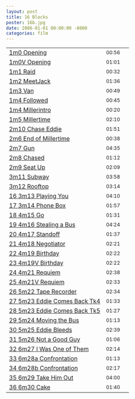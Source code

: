 ```yaml
---
layout: post
title: 16 Blocks 
poster: 16b.jpg
date: 2006-01-01 00:00:00 -0800
categories: film
---
```

<table class='tracklisting table table-condensed'>
<tr>
<td class='track-title'><a href='L214LzE2Yi8wMSAxbTAgT3BlbmluZy5tcDM=' rel='/images/posters/16b.jpg' title='16 Blocks  - 1m0 Opening' class='fap-single-track'>1m0 Opening</a></td>
<td class='track-duration'><small class='text-muted'>00:56</small></td>
<td class='control'> <a href='L214LzE2Yi8wMSAxbTAgT3BlbmluZy5tcDM=' rel='/images/posters/16b.jpg' title='16 Blocks  - 1m0 Opening' class='fap-single-track control' data-enqueue='yes'><span class='glyphicon glyphicon-plus'></a></td>
</tr>
<tr>
<td class='track-title'><a href='L214LzE2Yi8wMiAxbTBWIE9wZW5pbmcubXAz' rel='/images/posters/16b.jpg' title='16 Blocks  - 1m0V Opening' class='fap-single-track'>1m0V Opening</a></td>
<td class='track-duration'><small class='text-muted'>01:01</small></td>
<td class='control'> <a href='L214LzE2Yi8wMiAxbTBWIE9wZW5pbmcubXAz' rel='/images/posters/16b.jpg' title='16 Blocks  - 1m0V Opening' class='fap-single-track control' data-enqueue='yes'><span class='glyphicon glyphicon-plus'></a></td>
</tr>
<tr>
<td class='track-title'><a href='L214LzE2Yi8wMyAxbTEgUmFpZC5tcDM=' rel='/images/posters/16b.jpg' title='16 Blocks  - 1m1 Raid' class='fap-single-track'>1m1 Raid</a></td>
<td class='track-duration'><small class='text-muted'>00:32</small></td>
<td class='control'> <a href='L214LzE2Yi8wMyAxbTEgUmFpZC5tcDM=' rel='/images/posters/16b.jpg' title='16 Blocks  - 1m1 Raid' class='fap-single-track control' data-enqueue='yes'><span class='glyphicon glyphicon-plus'></a></td>
</tr>
<tr>
<td class='track-title'><a href='L214LzE2Yi8wNCAxbTIgTWVldEphY2subXAz' rel='/images/posters/16b.jpg' title='16 Blocks  - 1m2 MeetJack' class='fap-single-track'>1m2 MeetJack</a></td>
<td class='track-duration'><small class='text-muted'>01:36</small></td>
<td class='control'> <a href='L214LzE2Yi8wNCAxbTIgTWVldEphY2subXAz' rel='/images/posters/16b.jpg' title='16 Blocks  - 1m2 MeetJack' class='fap-single-track control' data-enqueue='yes'><span class='glyphicon glyphicon-plus'></a></td>
</tr>
<tr>
<td class='track-title'><a href='L214LzE2Yi8wNSAxbTMgVmFuLm1wMw==' rel='/images/posters/16b.jpg' title='16 Blocks  - 1m3 Van' class='fap-single-track'>1m3 Van</a></td>
<td class='track-duration'><small class='text-muted'>00:49</small></td>
<td class='control'> <a href='L214LzE2Yi8wNSAxbTMgVmFuLm1wMw==' rel='/images/posters/16b.jpg' title='16 Blocks  - 1m3 Van' class='fap-single-track control' data-enqueue='yes'><span class='glyphicon glyphicon-plus'></a></td>
</tr>
<tr>
<td class='track-title'><a href='L214LzE2Yi8wNiAxbTQgRm9sbG93ZWQubXAz' rel='/images/posters/16b.jpg' title='16 Blocks  - 1m4 Followed' class='fap-single-track'>1m4 Followed</a></td>
<td class='track-duration'><small class='text-muted'>00:45</small></td>
<td class='control'> <a href='L214LzE2Yi8wNiAxbTQgRm9sbG93ZWQubXAz' rel='/images/posters/16b.jpg' title='16 Blocks  - 1m4 Followed' class='fap-single-track control' data-enqueue='yes'><span class='glyphicon glyphicon-plus'></a></td>
</tr>
<tr>
<td class='track-title'><a href='L214LzE2Yi8wNyAxbTQgTWlsbGVyaW50cm8ubXAz' rel='/images/posters/16b.jpg' title='16 Blocks  - 1m4 Millerintro' class='fap-single-track'>1m4 Millerintro</a></td>
<td class='track-duration'><small class='text-muted'>00:20</small></td>
<td class='control'> <a href='L214LzE2Yi8wNyAxbTQgTWlsbGVyaW50cm8ubXAz' rel='/images/posters/16b.jpg' title='16 Blocks  - 1m4 Millerintro' class='fap-single-track control' data-enqueue='yes'><span class='glyphicon glyphicon-plus'></a></td>
</tr>
<tr>
<td class='track-title'><a href='L214LzE2Yi8wOCAxbTUgTWlsbGVydGltZS5tcDM=' rel='/images/posters/16b.jpg' title='16 Blocks  - 1m5 Millertime' class='fap-single-track'>1m5 Millertime</a></td>
<td class='track-duration'><small class='text-muted'>02:10</small></td>
<td class='control'> <a href='L214LzE2Yi8wOCAxbTUgTWlsbGVydGltZS5tcDM=' rel='/images/posters/16b.jpg' title='16 Blocks  - 1m5 Millertime' class='fap-single-track control' data-enqueue='yes'><span class='glyphicon glyphicon-plus'></a></td>
</tr>
<tr>
<td class='track-title'><a href='L214LzE2Yi8wOSAybTEwIENoYXNlIEVkZGllLm1wMw==' rel='/images/posters/16b.jpg' title='16 Blocks  - 2m10 Chase Eddie' class='fap-single-track'>2m10 Chase Eddie</a></td>
<td class='track-duration'><small class='text-muted'>01:51</small></td>
<td class='control'> <a href='L214LzE2Yi8wOSAybTEwIENoYXNlIEVkZGllLm1wMw==' rel='/images/posters/16b.jpg' title='16 Blocks  - 2m10 Chase Eddie' class='fap-single-track control' data-enqueue='yes'><span class='glyphicon glyphicon-plus'></a></td>
</tr>
<tr>
<td class='track-title'><a href='L214LzE2Yi8xMCAybTYgRW5kIG9mIE1pbGxlcnRpbWUubXAz' rel='/images/posters/16b.jpg' title='16 Blocks  - 2m6 End of Millertime' class='fap-single-track'>2m6 End of Millertime</a></td>
<td class='track-duration'><small class='text-muted'>00:38</small></td>
<td class='control'> <a href='L214LzE2Yi8xMCAybTYgRW5kIG9mIE1pbGxlcnRpbWUubXAz' rel='/images/posters/16b.jpg' title='16 Blocks  - 2m6 End of Millertime' class='fap-single-track control' data-enqueue='yes'><span class='glyphicon glyphicon-plus'></a></td>
</tr>
<tr>
<td class='track-title'><a href='L214LzE2Yi8xMSAybTcgR3VuLm1wMw==' rel='/images/posters/16b.jpg' title='16 Blocks  - 2m7 Gun' class='fap-single-track'>2m7 Gun</a></td>
<td class='track-duration'><small class='text-muted'>04:35</small></td>
<td class='control'> <a href='L214LzE2Yi8xMSAybTcgR3VuLm1wMw==' rel='/images/posters/16b.jpg' title='16 Blocks  - 2m7 Gun' class='fap-single-track control' data-enqueue='yes'><span class='glyphicon glyphicon-plus'></a></td>
</tr>
<tr>
<td class='track-title'><a href='L214LzE2Yi8xMiAybTggQ2hhc2VkLm1wMw==' rel='/images/posters/16b.jpg' title='16 Blocks  - 2m8 Chased' class='fap-single-track'>2m8 Chased</a></td>
<td class='track-duration'><small class='text-muted'>01:12</small></td>
<td class='control'> <a href='L214LzE2Yi8xMiAybTggQ2hhc2VkLm1wMw==' rel='/images/posters/16b.jpg' title='16 Blocks  - 2m8 Chased' class='fap-single-track control' data-enqueue='yes'><span class='glyphicon glyphicon-plus'></a></td>
</tr>
<tr>
<td class='track-title'><a href='L214LzE2Yi8xMyAybTkgU2VhdCBVcC5tcDM=' rel='/images/posters/16b.jpg' title='16 Blocks  - 2m9 Seat Up' class='fap-single-track'>2m9 Seat Up</a></td>
<td class='track-duration'><small class='text-muted'>02:09</small></td>
<td class='control'> <a href='L214LzE2Yi8xMyAybTkgU2VhdCBVcC5tcDM=' rel='/images/posters/16b.jpg' title='16 Blocks  - 2m9 Seat Up' class='fap-single-track control' data-enqueue='yes'><span class='glyphicon glyphicon-plus'></a></td>
</tr>
<tr>
<td class='track-title'><a href='L214LzE2Yi8xNCAzbTExIFN1YndheS5tcDM=' rel='/images/posters/16b.jpg' title='16 Blocks  - 3m11 Subway' class='fap-single-track'>3m11 Subway</a></td>
<td class='track-duration'><small class='text-muted'>03:58</small></td>
<td class='control'> <a href='L214LzE2Yi8xNCAzbTExIFN1YndheS5tcDM=' rel='/images/posters/16b.jpg' title='16 Blocks  - 3m11 Subway' class='fap-single-track control' data-enqueue='yes'><span class='glyphicon glyphicon-plus'></a></td>
</tr>
<tr>
<td class='track-title'><a href='L214LzE2Yi8xNSAzbTEyIFJvb2Z0b3AubXAz' rel='/images/posters/16b.jpg' title='16 Blocks  - 3m12 Rooftop' class='fap-single-track'>3m12 Rooftop</a></td>
<td class='track-duration'><small class='text-muted'>03:14</small></td>
<td class='control'> <a href='L214LzE2Yi8xNSAzbTEyIFJvb2Z0b3AubXAz' rel='/images/posters/16b.jpg' title='16 Blocks  - 3m12 Rooftop' class='fap-single-track control' data-enqueue='yes'><span class='glyphicon glyphicon-plus'></a></td>
</tr>
<tr>
<td class='track-title'><a href='L214LzE2Yi8xNiAzbTEzIFBsYXlpbmcgWW91Lm1wMw==' rel='/images/posters/16b.jpg' title='16 Blocks  - 16 3m13 Playing You' class='fap-single-track'>16 3m13 Playing You</a></td>
<td class='track-duration'><small class='text-muted'>04:10</small></td>
<td class='control'> <a href='L214LzE2Yi8xNiAzbTEzIFBsYXlpbmcgWW91Lm1wMw==' rel='/images/posters/16b.jpg' title='16 Blocks  - 16 3m13 Playing You' class='fap-single-track control' data-enqueue='yes'><span class='glyphicon glyphicon-plus'></a></td>
</tr>
<tr>
<td class='track-title'><a href='L214LzE2Yi8xNyAzbTE0IFBob25lIEJveC5tcDM=' rel='/images/posters/16b.jpg' title='16 Blocks  - 17 3m14 Phone Box' class='fap-single-track'>17 3m14 Phone Box</a></td>
<td class='track-duration'><small class='text-muted'>01:57</small></td>
<td class='control'> <a href='L214LzE2Yi8xNyAzbTE0IFBob25lIEJveC5tcDM=' rel='/images/posters/16b.jpg' title='16 Blocks  - 17 3m14 Phone Box' class='fap-single-track control' data-enqueue='yes'><span class='glyphicon glyphicon-plus'></a></td>
</tr>
<tr>
<td class='track-title'><a href='L214LzE2Yi8xOCA0bTE1IEdvLm1wMw==' rel='/images/posters/16b.jpg' title='16 Blocks  - 18 4m15 Go' class='fap-single-track'>18 4m15 Go</a></td>
<td class='track-duration'><small class='text-muted'>01:31</small></td>
<td class='control'> <a href='L214LzE2Yi8xOCA0bTE1IEdvLm1wMw==' rel='/images/posters/16b.jpg' title='16 Blocks  - 18 4m15 Go' class='fap-single-track control' data-enqueue='yes'><span class='glyphicon glyphicon-plus'></a></td>
</tr>
<tr>
<td class='track-title'><a href='L214LzE2Yi8xOSA0bTE2IFN0ZWFsaW5nIGEgQnVzLm1wMw==' rel='/images/posters/16b.jpg' title='16 Blocks  - 19 4m16 Stealing a Bus' class='fap-single-track'>19 4m16 Stealing a Bus</a></td>
<td class='track-duration'><small class='text-muted'>04:24</small></td>
<td class='control'> <a href='L214LzE2Yi8xOSA0bTE2IFN0ZWFsaW5nIGEgQnVzLm1wMw==' rel='/images/posters/16b.jpg' title='16 Blocks  - 19 4m16 Stealing a Bus' class='fap-single-track control' data-enqueue='yes'><span class='glyphicon glyphicon-plus'></a></td>
</tr>
<tr>
<td class='track-title'><a href='L214LzE2Yi8yMCA0bTE3IFN0YW5kb2ZmLm1wMw==' rel='/images/posters/16b.jpg' title='16 Blocks  - 20 4m17 Standoff ' class='fap-single-track'>20 4m17 Standoff </a></td>
<td class='track-duration'><small class='text-muted'>01:37</small></td>
<td class='control'> <a href='L214LzE2Yi8yMCA0bTE3IFN0YW5kb2ZmLm1wMw==' rel='/images/posters/16b.jpg' title='16 Blocks  - 20 4m17 Standoff ' class='fap-single-track control' data-enqueue='yes'><span class='glyphicon glyphicon-plus'></a></td>
</tr>
<tr>
<td class='track-title'><a href='L214LzE2Yi8yMSA0bTE4IE5lZ290aWF0b3IubXAz' rel='/images/posters/16b.jpg' title='16 Blocks  - 21 4m18 Negotiator' class='fap-single-track'>21 4m18 Negotiator</a></td>
<td class='track-duration'><small class='text-muted'>02:21</small></td>
<td class='control'> <a href='L214LzE2Yi8yMSA0bTE4IE5lZ290aWF0b3IubXAz' rel='/images/posters/16b.jpg' title='16 Blocks  - 21 4m18 Negotiator' class='fap-single-track control' data-enqueue='yes'><span class='glyphicon glyphicon-plus'></a></td>
</tr>
<tr>
<td class='track-title'><a href='L214LzE2Yi8yMiA0bTE5IEJpcnRoZGF5Lm1wMw==' rel='/images/posters/16b.jpg' title='16 Blocks  - 22 4m19 Birthday' class='fap-single-track'>22 4m19 Birthday</a></td>
<td class='track-duration'><small class='text-muted'>02:22</small></td>
<td class='control'> <a href='L214LzE2Yi8yMiA0bTE5IEJpcnRoZGF5Lm1wMw==' rel='/images/posters/16b.jpg' title='16 Blocks  - 22 4m19 Birthday' class='fap-single-track control' data-enqueue='yes'><span class='glyphicon glyphicon-plus'></a></td>
</tr>
<tr>
<td class='track-title'><a href='L214LzE2Yi8yMyA0bTE5ViBCaXJ0aGRheS5tcDM=' rel='/images/posters/16b.jpg' title='16 Blocks  - 23 4m19V Birthday' class='fap-single-track'>23 4m19V Birthday</a></td>
<td class='track-duration'><small class='text-muted'>02:22</small></td>
<td class='control'> <a href='L214LzE2Yi8yMyA0bTE5ViBCaXJ0aGRheS5tcDM=' rel='/images/posters/16b.jpg' title='16 Blocks  - 23 4m19V Birthday' class='fap-single-track control' data-enqueue='yes'><span class='glyphicon glyphicon-plus'></a></td>
</tr>
<tr>
<td class='track-title'><a href='L214LzE2Yi8yNCA0bTIxIFJlcXVpZW0ubXAz' rel='/images/posters/16b.jpg' title='16 Blocks  - 24 4m21 Requiem' class='fap-single-track'>24 4m21 Requiem</a></td>
<td class='track-duration'><small class='text-muted'>02:38</small></td>
<td class='control'> <a href='L214LzE2Yi8yNCA0bTIxIFJlcXVpZW0ubXAz' rel='/images/posters/16b.jpg' title='16 Blocks  - 24 4m21 Requiem' class='fap-single-track control' data-enqueue='yes'><span class='glyphicon glyphicon-plus'></a></td>
</tr>
<tr>
<td class='track-title'><a href='L214LzE2Yi8yNSA0bTIxViBSZXF1aWVtLm1wMw==' rel='/images/posters/16b.jpg' title='16 Blocks  - 25 4m21V Requiem' class='fap-single-track'>25 4m21V Requiem</a></td>
<td class='track-duration'><small class='text-muted'>02:33</small></td>
<td class='control'> <a href='L214LzE2Yi8yNSA0bTIxViBSZXF1aWVtLm1wMw==' rel='/images/posters/16b.jpg' title='16 Blocks  - 25 4m21V Requiem' class='fap-single-track control' data-enqueue='yes'><span class='glyphicon glyphicon-plus'></a></td>
</tr>
<tr>
<td class='track-title'><a href='L214LzE2Yi8yNiA1bTIyIFRhcGUgUmVjb3JkZXIubXAz' rel='/images/posters/16b.jpg' title='16 Blocks  - 26 5m22 Tape Recorder' class='fap-single-track'>26 5m22 Tape Recorder</a></td>
<td class='track-duration'><small class='text-muted'>02:34</small></td>
<td class='control'> <a href='L214LzE2Yi8yNiA1bTIyIFRhcGUgUmVjb3JkZXIubXAz' rel='/images/posters/16b.jpg' title='16 Blocks  - 26 5m22 Tape Recorder' class='fap-single-track control' data-enqueue='yes'><span class='glyphicon glyphicon-plus'></a></td>
</tr>
<tr>
<td class='track-title'><a href='L214LzE2Yi8yNyA1bTIzIEVkZGllIENvbWVzIEJhY2sgVGs0Lm1wMw==' rel='/images/posters/16b.jpg' title='16 Blocks  - 27 5m23 Eddie Comes Back Tk4' class='fap-single-track'>27 5m23 Eddie Comes Back Tk4</a></td>
<td class='track-duration'><small class='text-muted'>01:33</small></td>
<td class='control'> <a href='L214LzE2Yi8yNyA1bTIzIEVkZGllIENvbWVzIEJhY2sgVGs0Lm1wMw==' rel='/images/posters/16b.jpg' title='16 Blocks  - 27 5m23 Eddie Comes Back Tk4' class='fap-single-track control' data-enqueue='yes'><span class='glyphicon glyphicon-plus'></a></td>
</tr>
<tr>
<td class='track-title'><a href='L214LzE2Yi8yOCA1bTIzIEVkZGllIENvbWVzIEJhY2sgVGs1Lm1wMw==' rel='/images/posters/16b.jpg' title='16 Blocks  - 28 5m23 Eddie Comes Back Tk5' class='fap-single-track'>28 5m23 Eddie Comes Back Tk5</a></td>
<td class='track-duration'><small class='text-muted'>01:27</small></td>
<td class='control'> <a href='L214LzE2Yi8yOCA1bTIzIEVkZGllIENvbWVzIEJhY2sgVGs1Lm1wMw==' rel='/images/posters/16b.jpg' title='16 Blocks  - 28 5m23 Eddie Comes Back Tk5' class='fap-single-track control' data-enqueue='yes'><span class='glyphicon glyphicon-plus'></a></td>
</tr>
<tr>
<td class='track-title'><a href='L214LzE2Yi8yOSA1bTI0IE1vdmluZyB0aGUgQnVzLm1wMw==' rel='/images/posters/16b.jpg' title='16 Blocks  - 29 5m24 Moving the Bus' class='fap-single-track'>29 5m24 Moving the Bus</a></td>
<td class='track-duration'><small class='text-muted'>01:13</small></td>
<td class='control'> <a href='L214LzE2Yi8yOSA1bTI0IE1vdmluZyB0aGUgQnVzLm1wMw==' rel='/images/posters/16b.jpg' title='16 Blocks  - 29 5m24 Moving the Bus' class='fap-single-track control' data-enqueue='yes'><span class='glyphicon glyphicon-plus'></a></td>
</tr>
<tr>
<td class='track-title'><a href='L214LzE2Yi8zMCA1bTI1IEVkZGllIEJsZWVkcy5tcDM=' rel='/images/posters/16b.jpg' title='16 Blocks  - 30 5m25 Eddie Bleeds' class='fap-single-track'>30 5m25 Eddie Bleeds</a></td>
<td class='track-duration'><small class='text-muted'>02:39</small></td>
<td class='control'> <a href='L214LzE2Yi8zMCA1bTI1IEVkZGllIEJsZWVkcy5tcDM=' rel='/images/posters/16b.jpg' title='16 Blocks  - 30 5m25 Eddie Bleeds' class='fap-single-track control' data-enqueue='yes'><span class='glyphicon glyphicon-plus'></a></td>
</tr>
<tr>
<td class='track-title'><a href='L214LzE2Yi8zMSA1bTI2IE5vdCBhIEdvb2QgR3V5Lm1wMw==' rel='/images/posters/16b.jpg' title='16 Blocks  - 31 5m26 Not a Good Guy' class='fap-single-track'>31 5m26 Not a Good Guy</a></td>
<td class='track-duration'><small class='text-muted'>01:06</small></td>
<td class='control'> <a href='L214LzE2Yi8zMSA1bTI2IE5vdCBhIEdvb2QgR3V5Lm1wMw==' rel='/images/posters/16b.jpg' title='16 Blocks  - 31 5m26 Not a Good Guy' class='fap-single-track control' data-enqueue='yes'><span class='glyphicon glyphicon-plus'></a></td>
</tr>
<tr>
<td class='track-title'><a href='L214LzE2Yi8zMiA2bTI3IEkgV2FzIE9uZSBvZiBUaGVtLm1wMw==' rel='/images/posters/16b.jpg' title='16 Blocks  - 32 6m27 I Was One of Them' class='fap-single-track'>32 6m27 I Was One of Them</a></td>
<td class='track-duration'><small class='text-muted'>02:14</small></td>
<td class='control'> <a href='L214LzE2Yi8zMiA2bTI3IEkgV2FzIE9uZSBvZiBUaGVtLm1wMw==' rel='/images/posters/16b.jpg' title='16 Blocks  - 32 6m27 I Was One of Them' class='fap-single-track control' data-enqueue='yes'><span class='glyphicon glyphicon-plus'></a></td>
</tr>
<tr>
<td class='track-title'><a href='L214LzE2Yi8zMyA2bTI4YSBDb25mcm9udGF0aW9uLm1wMw==' rel='/images/posters/16b.jpg' title='16 Blocks  - 33 6m28a Confrontation' class='fap-single-track'>33 6m28a Confrontation</a></td>
<td class='track-duration'><small class='text-muted'>01:13</small></td>
<td class='control'> <a href='L214LzE2Yi8zMyA2bTI4YSBDb25mcm9udGF0aW9uLm1wMw==' rel='/images/posters/16b.jpg' title='16 Blocks  - 33 6m28a Confrontation' class='fap-single-track control' data-enqueue='yes'><span class='glyphicon glyphicon-plus'></a></td>
</tr>
<tr>
<td class='track-title'><a href='L214LzE2Yi8zNCA2bTI4YiBDb25mcm9udGF0aW9uLm1wMw==' rel='/images/posters/16b.jpg' title='16 Blocks  - 34 6m28b Confrontation' class='fap-single-track'>34 6m28b Confrontation</a></td>
<td class='track-duration'><small class='text-muted'>02:17</small></td>
<td class='control'> <a href='L214LzE2Yi8zNCA2bTI4YiBDb25mcm9udGF0aW9uLm1wMw==' rel='/images/posters/16b.jpg' title='16 Blocks  - 34 6m28b Confrontation' class='fap-single-track control' data-enqueue='yes'><span class='glyphicon glyphicon-plus'></a></td>
</tr>
<tr>
<td class='track-title'><a href='L214LzE2Yi8zNSA2bTI5IFRha2UgSGltIE91dC5tcDM=' rel='/images/posters/16b.jpg' title='16 Blocks  - 35 6m29 Take Him Out' class='fap-single-track'>35 6m29 Take Him Out</a></td>
<td class='track-duration'><small class='text-muted'>04:00</small></td>
<td class='control'> <a href='L214LzE2Yi8zNSA2bTI5IFRha2UgSGltIE91dC5tcDM=' rel='/images/posters/16b.jpg' title='16 Blocks  - 35 6m29 Take Him Out' class='fap-single-track control' data-enqueue='yes'><span class='glyphicon glyphicon-plus'></a></td>
</tr>
<tr>
<td class='track-title'><a href='L214LzE2Yi8zNiA2bTMwIENha2UubXAz' rel='/images/posters/16b.jpg' title='16 Blocks  - 36 6m30 Cake' class='fap-single-track'>36 6m30 Cake</a></td>
<td class='track-duration'><small class='text-muted'>01:40</small></td>
<td class='control'> <a href='L214LzE2Yi8zNiA2bTMwIENha2UubXAz' rel='/images/posters/16b.jpg' title='16 Blocks  - 36 6m30 Cake' class='fap-single-track control' data-enqueue='yes'><span class='glyphicon glyphicon-plus'></a></td>
</tr>
</tbody></table>
